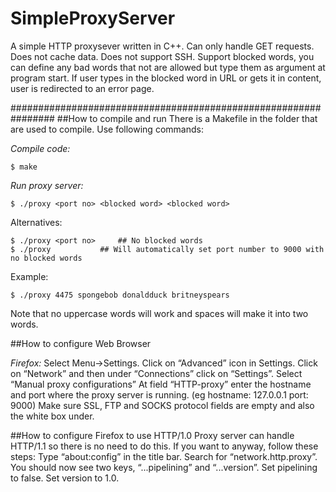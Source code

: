 # SimpleProxyServer

A simple HTTP proxysever written in C++.
Can only handle GET requests.
Does not cache data.
Does not support SSH.
Support blocked words, you can define any bad words that not are allowed but type them as argument at program start.
If user types in the blocked word in URL or gets it in content, user is redirected to an error page.

################################################################
##How to compile and run
There is a Makefile in the folder that are used to compile. Use following commands:

_Compile code:_

    $ make

_Run proxy server:_

    $ ./proxy <port no> <blocked word> <blocked word>

Alternatives:

    $ ./proxy <port no>		## No blocked words
    $ ./proxy 			## Will automatically set port number to 9000 with no blocked words

Example:

    $ ./proxy 4475 spongebob donaldduck britneyspears

Note that no uppercase words will work and spaces will make it into two words.

##How to configure Web Browser

 _Firefox:_
 Select Menu->Settings. 
 Click on “Advanced” icon in Settings. 
 Click on “Network” and then under “Connections” click on “Settings”. 
 Select “Manual proxy configurations”
 At field “HTTP-proxy” enter the hostname and port where the proxy server is running. (eg hostname: 127.0.0.1 port: 9000) 
 Make sure SSL, FTP and SOCKS protocol fields are empty and also the white box under. 

##How to configure Firefox to use HTTP/1.0
 Proxy server can handle HTTP/1.1 so there is no need to do this. If you want to anyway, follow these steps:
 Type “about:config” in the title bar.
 Search for “network.http.proxy”.
 You should now see two keys, “...pipelining” and “...version”.
 Set pipelining to false. Set version to 1.0.
